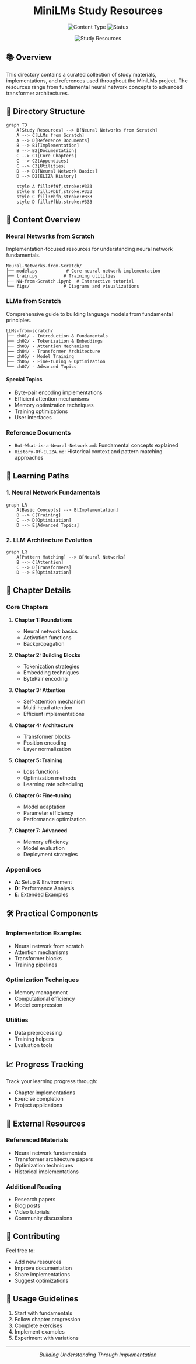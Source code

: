 <h1 align="center">MiniLMs Study Resources</h1>

<p align="center">
   <img src="https://img.shields.io/badge/content-educational-green" alt="Content Type">
   <img src="https://img.shields.io/badge/status-actively%20curated-brightgreen" alt="Status">
</p>

<p align="center">
   <img src="https://cdn.jsdelivr.net/gh/Kuberwastaken/MiniLMs@main/MEDIA/STUDY-RESOURCES.png" alt="Study Resources">

</p>

## 📚 Overview

This directory contains a curated collection of study materials, implementations, and references used throughout the MiniLMs project. The resources range from fundamental neural network concepts to advanced transformer architectures.

## 📂 Directory Structure

```mermaid
graph TD
    A[Study Resources] --> B[Neural Networks from Scratch]
    A --> C[LLMs from Scratch]
    A --> D[Reference Documents]
    B --> B1[Implementation]
    B --> B2[Documentation]
    C --> C1[Core Chapters]
    C --> C2[Appendices]
    C --> C3[Utilities]
    D --> D1[Neural Network Basics]
    D --> D2[ELIZA History]

    style A fill:#f9f,stroke:#333
    style B fill:#bbf,stroke:#333
    style C fill:#bfb,stroke:#333
    style D fill:#fbb,stroke:#333
```

## 📖 Content Overview

### Neural Networks from Scratch
Implementation-focused resources for understanding neural network fundamentals.
```
Neural-Networks-from-Scratch/
├── model.py           # Core neural network implementation
├── train.py          # Training utilities
├── NN-from-Scratch.ipynb  # Interactive tutorial
└── figs/             # Diagrams and visualizations
```

### LLMs from Scratch
Comprehensive guide to building language models from fundamental principles.
```
LLMs-from-scratch/
├── ch01/ - Introduction & Fundamentals
├── ch02/ - Tokenization & Embeddings
├── ch03/ - Attention Mechanisms
├── ch04/ - Transformer Architecture
├── ch05/ - Model Training
├── ch06/ - Fine-tuning & Optimization
└── ch07/ - Advanced Topics
```

#### Special Topics
- Byte-pair encoding implementations
- Efficient attention mechanisms
- Memory optimization techniques
- Training optimizations
- User interfaces

### Reference Documents
- `But-What-is-a-Neural-Network.md`: Fundamental concepts explained
- `History-Of-ELIZA.md`: Historical context and pattern matching approaches

## 🎯 Learning Paths

### 1. Neural Network Fundamentals
```mermaid
graph LR
    A[Basic Concepts] --> B[Implementation]
    B --> C[Training]
    C --> D[Optimization]
    D --> E[Advanced Topics]
```

### 2. LLM Architecture Evolution
```mermaid
graph LR
    A[Pattern Matching] --> B[Neural Networks]
    B --> C[Attention]
    C --> D[Transformers]
    D --> E[Optimization]
```

## 📑 Chapter Details

### Core Chapters
1. **Chapter 1: Foundations**
   - Neural network basics
   - Activation functions
   - Backpropagation

2. **Chapter 2: Building Blocks**
   - Tokenization strategies
   - Embedding techniques
   - BytePair encoding

3. **Chapter 3: Attention**
   - Self-attention mechanism
   - Multi-head attention
   - Efficient implementations

4. **Chapter 4: Architecture**
   - Transformer blocks
   - Position encoding
   - Layer normalization

5. **Chapter 5: Training**
   - Loss functions
   - Optimization methods
   - Learning rate scheduling

6. **Chapter 6: Fine-tuning**
   - Model adaptation
   - Parameter efficiency
   - Performance optimization

7. **Chapter 7: Advanced**
   - Memory efficiency
   - Model evaluation
   - Deployment strategies

### Appendices
- **A**: Setup & Environment
- **D**: Performance Analysis
- **E**: Extended Examples

## 🛠️ Practical Components

### Implementation Examples
- Neural network from scratch
- Attention mechanisms
- Transformer blocks
- Training pipelines

### Optimization Techniques
- Memory management
- Computational efficiency
- Model compression

### Utilities
- Data preprocessing
- Training helpers
- Evaluation tools

## 📈 Progress Tracking

Track your learning progress through:
- Chapter implementations
- Exercise completion
- Project applications

## 🔗 External Resources

### Referenced Materials
- Neural network fundamentals
- Transformer architecture papers
- Optimization techniques
- Historical implementations

### Additional Reading
- Research papers
- Blog posts
- Video tutorials
- Community discussions

## 🤝 Contributing

Feel free to:
- Add new resources
- Improve documentation
- Share implementations
- Suggest optimizations

## 📌 Usage Guidelines

1. Start with fundamentals
2. Follow chapter progression
3. Complete exercises
4. Implement examples
5. Experiment with variations

---

<p align="center">
<em>Building Understanding Through Implementation</em>
</p>